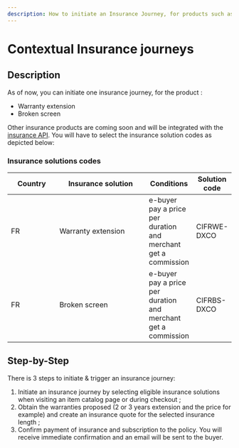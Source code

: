 ```yaml
---
description: How to initiate an Insurance Journey, for products such as warranty extension
---
```


# Contextual Insurance journeys

## Description

As of now, you can initiate one insurance journey, for the product :

* Warranty extension
* Broken screen&#x20;

Other insurance products are coming soon and will be integrated with the [insurance API](../../api-reference/insurance-api/). You will have to select the insurance solution codes as depicted below:

### Insurance solutions codes

<table><thead><tr><th width="98">Country</th><th width="204">Insurance solution</th><th>Conditions</th><th>Solution code</th></tr></thead><tbody><tr><td>FR</td><td>Warranty extension</td><td>e-buyer pay a price per duration and merchant get a commission</td><td>CIFRWE-DXCO</td></tr><tr><td>FR</td><td>Broken screen</td><td>e-buyer pay a price per duration and merchant get a commission</td><td>CIFRBS-DXCO</td></tr></tbody></table>

## Step-by-Step

There is 3 steps to initiate & trigger an insurance journey:&#x20;

1. Initiate an insurance journey by selecting eligible insurance solutions when visiting an item catalog page or during checkout ;
2. Obtain the warranties proposed (2 or 3 years extension and the price for example) and create an insurance quote for the selected insurance length ;
3. Confirm payment of insurance and subscription to the policy. You will receive immediate confirmation and an email will be sent to the buyer. &#x20;

